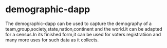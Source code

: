 # demographic-dapp
The demographic-dapp can be used to capture the demography of a  team,group,society,state,nation,continent and the world.it can be adapted for a census.In its finished form,it can be used for voters registratiion and many more uses for such data as it collects.
